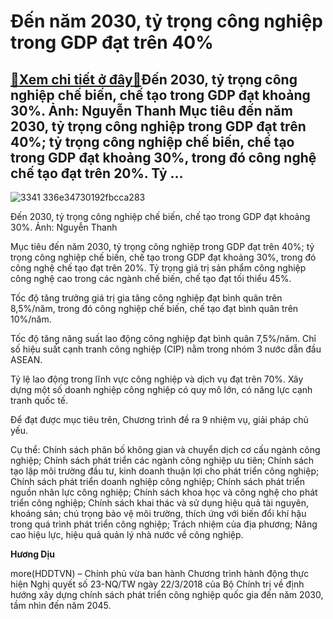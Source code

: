 Đến năm 2030, tỷ trọng công nghiệp trong GDP đạt trên 40%
=========================================================

[:gift:Xem chi tiết ở đây:gift:](https://hddtvn.com/den-nam-2030-ty-trong-cong-nghiep-trong-gdp-dat-tren-40/)Đến 2030, tỷ trọng công nghiệp chế biến, chế tạo trong GDP đạt khoảng 30%. Ảnh: Nguyễn Thanh Mục tiêu đến năm 2030, tỷ trọng công nghiệp trong GDP đạt trên 40%; tỷ trọng công nghiệp chế biến, chế tạo trong GDP đạt khoảng 30%, trong đó công nghệ chế tạo đạt trên 20%. Tỷ …
-------------------------------------------------------------------------------------------------------------------------------------------------------------------------------------------------------------------------------------------------------------------------------





![3341 336e34730192fbcca283](https://haiquanonline.com.vn/stores/news_dataimages/thanhnt/082020/26/12/in_article/3341_336e34730192fbcca283.jpg?rt=20200905085817 "Ảnh: Nguyễn Thanh")


Đến 2030, tỷ trọng công nghiệp chế biến, chế tạo trong GDP đạt khoảng 30%. Ảnh: Nguyễn Thanh



Mục tiêu đến năm 2030, tỷ trọng công nghiệp trong GDP đạt trên 40%; tỷ trọng công nghiệp chế biến, chế tạo trong GDP đạt khoảng 30%, trong đó công nghệ chế tạo đạt trên 20%. Tỷ trọng giá trị sản phẩm công nghiệp công nghệ cao trong các ngành chế biến, chế tạo đạt tối thiểu 45%.


Tốc độ tăng trưởng giá trị gia tăng công nghiệp đạt bình quân trên 8,5%/năm, trong đó công nghiệp chế biến, chế tạo đạt bình quân trên 10%/năm.


Tốc độ tăng năng suất lao động công nghiệp đạt bình quân 7,5%/năm. Chỉ số hiệu suất cạnh tranh công nghiệp (CIP) nằm trong nhóm 3 nước dẫn đầu ASEAN.


Tỷ lệ lao động trong lĩnh vực công nghiệp và dịch vụ đạt trên 70%. Xây dựng một số doanh nghiệp công nghiệp có quy mô lớn, có năng lực cạnh tranh quốc tế.


Để đạt được mục tiêu trên, Chương trình đề ra 9 nhiệm vụ, giải pháp chủ yếu.


Cụ thể: Chính sách phân bố không gian và chuyển dịch cơ cấu ngành công nghiệp; Chính sách phát triển các ngành công nghiệp ưu tiên; Chính sách tạo lập môi trường đầu tư, kinh doanh thuận lợi cho phát triển công nghiệp; Chính sách phát triển doanh nghiệp công nghiệp; Chính sách phát triển nguồn nhân lực công nghiệp; Chính sách khoa học và công nghệ cho phát triển công nghiệp; Chính sách khai thác và sử dụng hiệu quả tài nguyên, khoáng sản; chú trọng bảo vệ môi trường, thích ứng với biến đổi khí hậu trong quá trình phát triển công nghiệp; Trách nhiệm của địa phương; Nâng cao hiệu lực, hiệu quả quản lý nhà nước về công nghiệp.




**Hương Dịu**



more(HDDTVN) – Chính phủ vừa ban hành Chương trình hành động thực hiện Nghị quyết số 23-NQ/TW ngày 22/3/2018 của Bộ Chính trị về định hướng xây dựng chính sách phát triển công nghiệp quốc gia đến năm 2030, tầm nhìn đến năm 2045.

